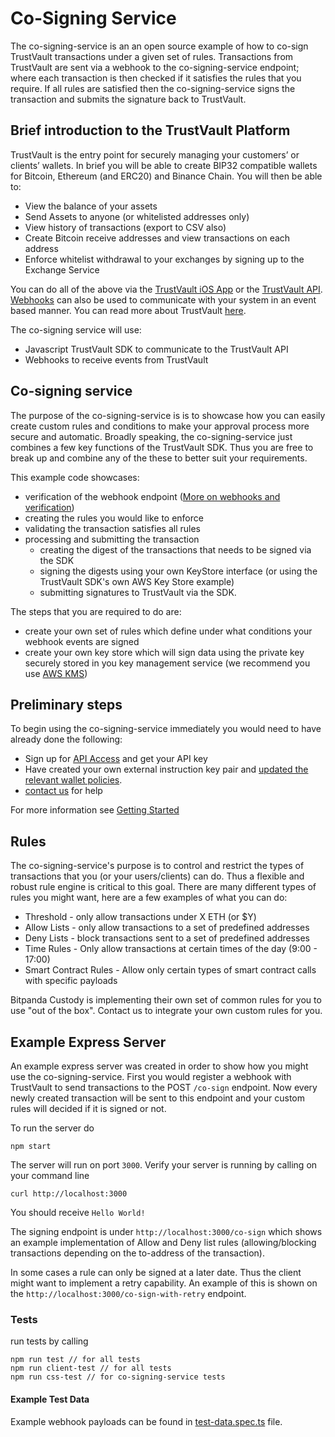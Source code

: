 # Co-Signing Service

The co-signing-service is an an open source example of how to co-sign TrustVault transactions under a given set of rules.
Transactions from TrustVault are sent via a webhook to the co-signing-service endpoint; where each transaction is then checked if it satisfies the rules that you require. If all rules are satisfied then the co-signing-service signs the transaction and submits the signature back to TrustVault.

## Brief introduction to the TrustVault Platform

TrustVault is the entry point for securely managing your customers’ or clients’ wallets. In brief you will be able to create BIP32 compatible wallets for Bitcoin, Ethereum (and ERC20) and Binance Chain. You will then be able to:

- View the balance of your assets
- Send Assets to anyone (or whitelisted addresses only)
- View history of transactions (export to CSV also)
- Create Bitcoin receive addresses and view transactions on each address
- Enforce whitelist withdrawal to your exchanges by signing up to the Exchange Service

You can do all of the above via the [TrustVault iOS App](https://apps.apple.com/gb/app/trustvault/id1455959680) or the [TrustVault API](https://developer.bitpandacustody.com/trust-api/index.html). [Webhooks](https://developer.bitpandacustody.com/webhooks.html) can also be used to communicate with your system in an event based manner. You can read more about TrustVault [here](https://developer.bitpandacustody.com).

The co-signing service will use:

- Javascript TrustVault SDK to communicate to the TrustVault API
- Webhooks to receive events from TrustVault

## Co-signing service

The purpose of the co-signing-service is is to showcase how you can easily create custom rules and conditions to make your approval process more secure and automatic. Broadly speaking, the co-signing-service just combines a few key functions of the TrustVault SDK. Thus you are free to break up and combine any of the these to better suit your requirements.

This example code showcases:

- verification of the webhook endpoint ([More on webhooks and verification](https://developer.bitpandacustody.com/webhooks.html#Webhook-Security))
- creating the rules you would like to enforce
- validating the transaction satisfies all rules
- processing and submitting the transaction
  - creating the digest of the transactions that needs to be signed via the SDK
  - signing the digests using your own KeyStore interface (or using the TrustVault SDK's own AWS Key Store example)
  - submitting signatures to TrustVault via the SDK.

The steps that you are required to do are:

- create your own set of rules which define under what conditions your webhook events are signed
- create your own key store which will sign data using the private key securely stored in you key management service (we recommend you use [AWS KMS](https://aws.amazon.com/kms/))

## Preliminary steps

To begin using the co-signing-service immediately you would need to have already done the following:

- Sign up for [API Access](https://developer.bitpandacustody.com/api-onboarding.html) and get your API key
- Have created your own external instruction key pair and [updated the relevant wallet policies](https://developer.bitpandacustody.com/change-policy-api.html).
- [contact us](help@bitpandacustody.com) for help

For more information see [Getting Started](https://developer.bitpandacustody.com/getting-started.html)

## Rules

The co-signing-service's purpose is to control and restrict the types of transactions that you (or your users/clients) can do. Thus a flexible and robust rule engine is critical to this goal. There are many different types of rules you might want, here are a few examples of what you can do:

- Threshold - only allow transactions under X ETH (or \$Y)
- Allow Lists - only allow transactions to a set of predefined addresses
- Deny Lists - block transactions sent to a set of predefined addresses
- Time Rules - Only allow transactions at certain times of the day (9:00 - 17:00)
- Smart Contract Rules - Allow only certain types of smart contract calls with specific payloads

Bitpanda Custody is implementing their own set of common rules for you to use "out of the box". Contact us to integrate your own custom rules for you.

## Example Express Server

An example express server was created in order to show how you might use the co-signing-service.
First you would register a webhook with TrustVault to send transactions to the POST `/co-sign` endpoint. Now every newly created transaction will be sent to this endpoint and your custom rules will decided if it is signed or not.

To run the server do

```
npm start
```

The server will run on port `3000`. Verify your server is running by calling on your command line

```
curl http://localhost:3000
```

You should receive `Hello World!`

The signing endpoint is under `http://localhost:3000/co-sign` which shows an example implementation of Allow and Deny list rules (allowing/blocking transactions depending on the to-address of the transaction).

In some cases a rule can only be signed at a later date. Thus the client might want to implement a retry capability. An example of this is shown on the `http://localhost:3000/co-sign-with-retry` endpoint.

### Tests

run tests by calling

```
npm run test // for all tests
npm run client-test // for all tests
npm run css-test // for co-signing-service tests
```

#### Example Test Data

Example webhook payloads can be found in [test-data.spec.ts](./test-data/test-data.spec.ts) file.
